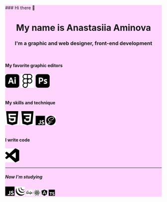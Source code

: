 <div style="background:#ffd4fd;">
### Hi there 👋
<h1 align="center">My name is Anastasiia Aminova</h1>
<h3 align="center"> I'm a graphic and web designer, front-end development </h3>
<br>
<h4 color="green">My favorite graphic editors</h4>

<div display="flex">
   <img src="icons/adobeillustrator.svg" alt="Ai" width="45px" height="45px">
    <img src="icons/figma.svg" alt="Figma" width="45px" height="45px">
  <img src="icons/adobephotoshop.svg" alt="Ps" width="45px" height="45px">

</div>
<br>
  <h4>My skills and technique</h4>

<div display="flex">
   <img src="icons/html5.svg" alt="HTML" width="45px" height="45px">
    <img src="icons/css3.svg" alt="CSS" width="45px" height="45px">
  <img src="icons/javascript.svg" alt="JS" width="30px" height="30px">
  <img src="icons/sass.svg" alt="SASS" width="30px" height="30px">
</div>
<br>
<h4>I write code</h4>
<img src="icons/visualstudiocode.svg" alt="VSC" width="45px" height="45px">
<hr>
<h5>Now I'm studying</h5>
<div display="flex">
<img src="icons/javascript.svg" alt="JS" width="30px" height="30px">
<img src="icons/jquery.svg" alt="jQ" width="30px" height="30px">
<img src="icons/gulp.svg" alt="JS" width="20px" height="20px">
<img src="icons/react.svg" alt="React" width="20px" height="20px">
<img src="icons/angular.svg" alt="A" width="20px" height="20px">
<img src="icons/typescript.svg" alt="TS" width="20px" height="20px">
   </div>
<!--
**Anastasiia-Am/Anastasiia-Am** is a ✨ _special_ ✨ repository because its `README.md` (this file) appears on your GitHub profile.

Here are some ideas to get you started:

- 🔭 I’m currently working on ...
- 🌱 I’m currently learning ...
- 👯 I’m looking to collaborate on ...
- 🤔 I’m looking for help with ...
- 💬 Ask me about ...
- 📫 How to reach me: ...
- 😄 Pronouns: ...
- ⚡ Fun fact: ...

[![trophy](https://github-profile-trophy.vercel.app/?username=Anastasiia-Am)](https://github.com/ryo-ma/github-profile-trophy)
-->

